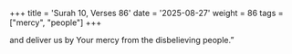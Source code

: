 +++
title = 'Surah 10, Verses 86'
date = '2025-08-27'
weight = 86
tags = ["mercy", "people"]
+++

and deliver us by Your mercy from the disbelieving people.”